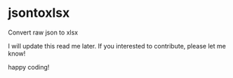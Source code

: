 # jsontoxlsx
Convert raw json to xlsx

I will update this read me later.
If you interested to contribute, please let me know!

happy coding!
